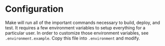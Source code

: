 # Configuration

Make will run all of the important commands necessary to build, deploy, and test.  It requires a few environment variables to setup everything for a particular user.  In order to customize those environment variables, see `.environment.example`.  Copy this file into `.environment` and modify.
